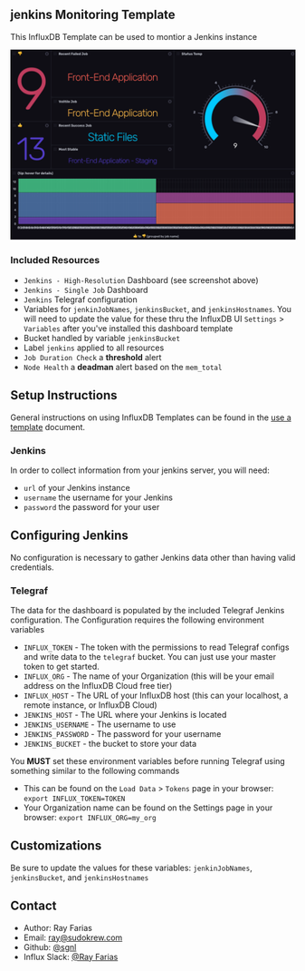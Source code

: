 ## jenkins Monitoring Template

This InfluxDB Template can be used to montior a Jenkins instance

![Website Monitoring Dashboard Screenshot](img/Dashboard.png)

### Included Resources

- `Jenkins - High-Resolution` Dashboard (see screenshot above)
- `Jenkins - Single Job` Dashboard
- `Jenkins` Telegraf configuration
- Variables for `jenkinJobNames`, `jenkinsBucket`, and `jenkinsHostnames`. You will need to update the value for these thru the InfluxDB UI `Settings` > `Variables` after you've installed this dashboard template
- Bucket handled by variable `jenkinsBucket`
- Label `jenkins` applied to all resources
- `Job Duration Check` a **threshold** alert
- `Node Health` a **deadman** alert based on the `mem_total`

## Setup Instructions

General instructions on using InfluxDB Templates can be found in the [use a template](../docs/use_a_template.md) document.

### Jenkins

In order to collect information from your jenkins server, you will need:

- `url` of your Jenkins instance
- `username` the username for your Jenkins
- `password` the password for your user


## Configuring Jenkins

No configuration is necessary to gather Jenkins data other than having valid credentials.

### Telegraf
  The data for the dashboard is populated by the included Telegraf Jenkins configuration. The Configuration requires the following environment variables

  - `INFLUX_TOKEN` - The token with the permissions to read Telegraf configs and write data to the `telegraf` bucket. You can just use your master token to get started.
  - `INFLUX_ORG` - The name of your Organization (this will be your email address on the InfluxDB Cloud free tier)
  - `INFLUX_HOST` - The URL of your InfluxDB host (this can your localhost, a remote instance, or InfluxDB Cloud)
  - `JENKINS_HOST` - The URL where your Jenkins is located
  - `JENKINS_USERNAME` - The username to use
  - `JENKINS_PASSWORD` - The password for your username
  - `JENKINS_BUCKET` - the bucket to store your data

  You **MUST** set these environment variables before running Telegraf using something similar to the following commands

  - This can be found on the `Load Data` > `Tokens` page in your browser: `export INFLUX_TOKEN=TOKEN`
  - Your Organization name can be found on the Settings page in your browser: `export INFLUX_ORG=my_org`

## Customizations

Be sure to update the values for these variables: `jenkinJobNames`, `jenkinsBucket`, and `jenkinsHostnames`

## Contact

- Author: Ray Farias
- Email: ray@sudokrew.com
- Github: [@sgnl](https://github.com/sgnl)
- Influx Slack: [@Ray Farias](https://influxdata.com/slack)
